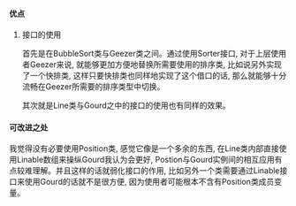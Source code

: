 #### 优点

1. 接口的使用

    首先是在BubbleSort类与Geezer类之间。通过使用Sorter接口, 对于上层使用者Geezer来说, 就能够更加方便地替换所需要使用的排序类, 比如说另外实现了一个快排类, 这样只要快排类也同样地实现了这个借口的话, 那么就能够十分流畅在Geezer所需要的排序类型中切换。

    其次就是Line类与Gourd之中的接口的使用也有同样的效果。



#### 可改进之处

我觉得没有必要使用Position类, 感觉它像是一个多余的东西, 在Line类内部直接使用Linable数组来操纵Gourd我认为会更好, Postion与Gourd实例间的相互应用有点较难理解。并且这样的话就弱化接口的作用, 比如另外一个类需要通过Linable接口来使用Gourd的话就不是很方便, 因为使用者可能根本不含有Position类成员变量。

